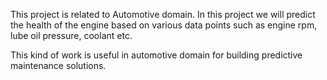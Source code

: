 
This project is related to Automotive domain.
In this project we will predict the health of the engine based on various data points such as engine rpm, lube oil pressure, coolant etc.

This kind of work is useful in automotive domain for building predictive maintenance solutions.


